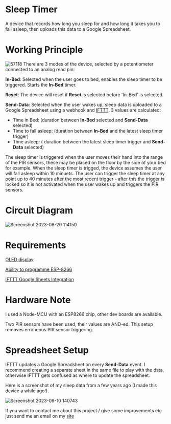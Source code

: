 # Sleep Timer
A device that records how long you sleep for and how long it takes you to fall asleep, then uploads this data to a Google Spreadsheet.

# Working Principle
![57118](https://github.com/aleighwood/sleepTimer/assets/86426050/92cfe88e-999b-4309-99ab-769da68fd9dd)
There are 3 modes of the device, selected by a potentiometer connected to an analog read pin:

**In-Bed**: Selected when the user goes to bed, enables the sleep timer to be triggered. Starts the **In-Bed** timer.

**Reset**: The device will reset if **Reset** is selected before 'In-Bed' is selected.

**Send-Data**: Selected when the user wakes up, sleep data is uploaded to a Google Spreadsheet using a webhook and [IFTTT](https://ifttt.com/). 3 values are calculated: 
+ Time in Bed: (duration between **In-Bed** selected and **Send-Data** selected)
+ Time to fall asleep: (duration between **In-Bed** and the latest sleep timer trigger)
+ Time asleep:  ( duration between the latest sleep timer trigger and **Send-Data** selected)

The sleep timer is triggered when the user moves their hand into the range of the PIR sensors, these may be placed on the floor by the side of your bed for example. When the sleep timer is trigged, the device assumes the user will fall asleep within 10 minuets. The user can trigger the sleep timer at any point up to 40 minutes after the most recent trigger - after this the trigger is locked so it is not activated when the user wakes up and triggers the PIR sensors.

# Circuit Diagram 
![Screenshot 2023-08-20 114150](https://github.com/aleighwood/sleepTimer/assets/86426050/cda6f0f9-e93d-4a6b-82bd-040165173171)

# Requirements

[OLED display](https://randomnerdtutorials.com/guide-for-oled-display-with-arduino/) 

[Ability to programme ESP-8266](https://www.instructables.com/Setting-Up-the-Arduino-IDE-to-Program-ESP8266/)

[IFTTT Google Sheets Integration](https://ifttt.com/google_sheets)

# Hardware Note

I used a Node-MCU with an ESP8266 chip, other dev boards are available. 

Two PIR sensors have been used, their values are AND-ed. This setup removes erroneous PIR sensor triggering. 

# Spreadsheet Setup

IFTTT updates a Google Spreadsheet on every **Send-Data** event. I recommend creating a separate sheet in the same file to play with the data, otherwise IFTTT gets confused as where to update the spreadsheet.

Here is a screenshot of my sleep data from a few years ago (I made this device a while ago!).

![Screenshot 2023-09-10 140743](https://github.com/aleighwood/sleepTimer/assets/86426050/cc1c724a-4a71-4c0c-b651-c2d1666b1f8b)

If you want to contact me about this project / give some improvements etc just send me an email on my [site](arthurs.website)
